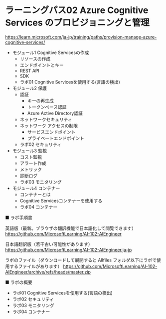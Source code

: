 # ラーニングパス02 Azure Cognitive Services のプロビジョニングと管理

https://learn.microsoft.com/ja-jp/training/paths/provision-manage-azure-cognitive-services/

- モジュール1 Cognitive Servicesの作成
  - リソースの作成
  - エンドポイントとキー
  - REST API
  - SDK
  - ラボ01 Cognitive Servicesを使用する(言語の検出)
- モジュール2 保護
  - 認証
    - キーの再生成
    - トークンベース認証
    - Azure Active Directory認証
  - ネットワークセキュリティ
  - ネットワーク アクセスの制限
    - サービスエンドポイント
    - プライベートエンドポイント
  - ラボ02 セキュリティ
- モジュール3 監視
  - コスト監視
  - アラート作成
  - メトリック
  - 診断ログ
  - ラボ03 モニタリング
- モジュール4 コンテナー
  - コンテナーとは
  - Cognitive Servicesコンテナーを使用する
  - ラボ04 コンテナー

■ ラボ手順書

英語版（最新。ブラウザの翻訳機能で日本語化して閲覧できます）
https://github.com/MicrosoftLearning/AI-102-AIEngineer

日本語翻訳版（若干古い可能性があります）
https://github.com/MicrosoftLearning/AI-102-AIEngineer.ja-jp

ラボのファイル（ダウンロードして展開すると Allfiles フォルダ以下にラボで使用するファイルがあります）
https://github.com/MicrosoftLearning/AI-102-AIEngineer/archive/refs/heads/master.zip

■ ラボの概要

- ラボ01 Cognitive Servicesを使用する(言語の検出)
- ラボ02 セキュリティ
- ラボ03 モニタリング
- ラボ04 コンテナー
